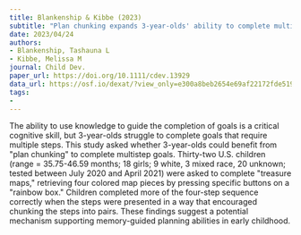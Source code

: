 ```yaml
---
title: Blankenship & Kibbe (2023)
subtitle: "Plan chunking expands 3-year-olds' ability to complete multiple-step plans"
date: 2023/04/24
authors:
- Blankenship, Tashauna L
- Kibbe, Melissa M
journal: Child Dev.
paper_url: https://doi.org/10.1111/cdev.13929
data_url: https://osf.io/dexat/?view_only=e300a8beb2654e69af22172fde519143
tags:
-
---
```


The ability to use knowledge to guide the completion of goals is a critical cognitive skill, but 3-year-olds struggle to complete goals that require multiple steps. This study asked whether 3-year-olds could benefit from "plan chunking" to complete multistep goals. Thirty-two U.S. children (range = 35.75-46.59 months; 18 girls; 9 white, 3 mixed race, 20 unknown; tested between July 2020 and April 2021) were asked to complete "treasure maps," retrieving four colored map pieces by pressing specific buttons on a "rainbow box." Children completed more of the four-step sequence correctly when the steps were presented in a way that encouraged chunking the steps into pairs. These findings suggest a potential mechanism supporting memory-guided planning abilities in early childhood.
